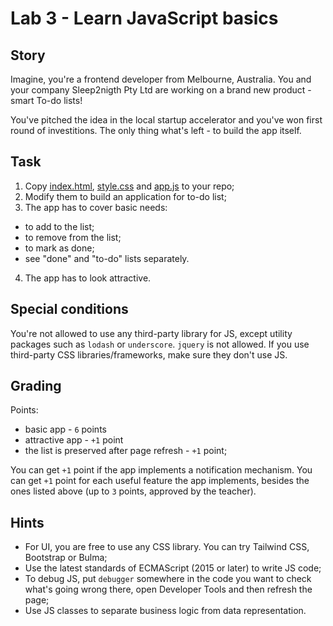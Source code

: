 # Lab 3 - Learn JavaScript basics

## Story

Imagine, you're a frontend developer from Melbourne, Australia. You and your company Sleep2nigth Pty Ltd are working on a brand new product - smart To-do lists!

You've pitched the idea in the local startup accelerator and you've won first round of investitions. The only thing what's left - to build the app itself.

## Task

1. Copy [index.html](index.html), [style.css](style.css) and [app.js](app.js) to your repo;
2. Modify them to build an application for to-do list;
3. The app has to cover basic needs:
  - to add to the list;
  - to remove from the list;
  - to mark as done;
  - see "done" and "to-do" lists separately.

4. The app has to look attractive.

## Special conditions

You're not allowed to use any third-party library for JS, except utility packages such as `lodash` or `underscore`. `jquery` is not allowed. If you use third-party CSS libraries/frameworks, make sure they don't use JS.

## Grading

Points:

- basic app - `6` points
- attractive app - `+1` point
- the list is preserved after page refresh - `+1` point;

You can get `+1` point if the app implements a notification mechanism.
You can get `+1` point for each useful feature the app implements, besides the ones listed above (up to `3` points, approved by the teacher).

## Hints

- For UI, you are free to use any CSS library. You can try Tailwind CSS, Bootstrap or Bulma;
- Use the latest standards of ECMAScript (2015 or later) to write JS code;
- To debug JS, put `debugger` somewhere in the code you want to check what's going wrong there, open Developer Tools and then refresh the page;
- Use JS classes to separate business logic from data representation.